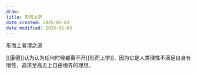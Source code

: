 ```yaml
---
draw:
title: 形而上学
date created: 2025-05-03
date modified: 2025-05-03
---
```


形而上者谓之道

[[康德]]认为认为任何时候都离不开[[形而上学]]，因为它是人类理性不满足自身有限性，追求至高无上自由境界的理想。
